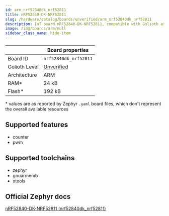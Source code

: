 ```yaml
---
id: arm_nrf52840dk_nrf52811
title: nRF52840-DK-NRF52811
slug: /hardware/catalog/boards/unverified/arm_nrf52840dk_nrf52811
description: IoT board nRF52840-DK-NRF52811, compatible with Golioth at unverified level.
image: /img/boards/arm/null
sidebar_class_name: hide-item
---
```


[//]: # (This is an auto-generated file, do not edit! Changes to it will be lost upon re-generation)



|                | Board properties     |
| -------------  | -------------------- |
| Board ID       | `nrf52840dk_nrf52811` |
| Golioth Level  | [Unverified](/hardware#unverified-boards) |
| Architecture   | ARM |
| RAM*           | 24 kB |
| Flash*         | 192 kB |

\* values are as reported by Zephyr `.yaml` board files, which don't represent the overall available resources



## Supported features

* counter
* pwm

## Supported toolchains

* zephyr
* gnuarmemb
* xtools

## Official Zephyr docs

[nRF52840-DK-NRF52811 (nrf52840dk_nrf52811)](https://docs.zephyrproject.org/latest/boards/arm/nrf52840dk_nrf52811/doc/index.html)

